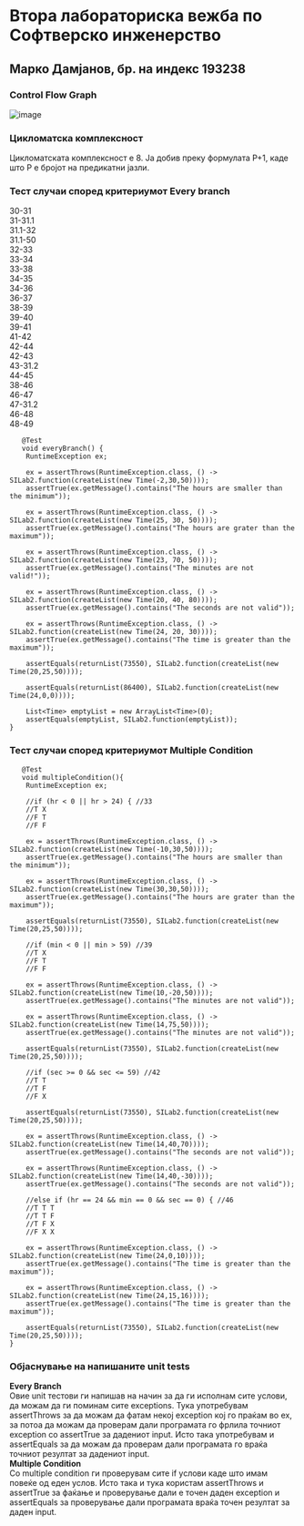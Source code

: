 # Втора лабораториска вежба по Софтверско инженерство
## Марко Дамјанов, бр. на индекс 193238
### Control Flow Graph
![image](https://user-images.githubusercontent.com/59368142/119220931-1a86f600-baed-11eb-9e32-3aca4d600268.png)
### Цикломатска комплексност
Цикломатската комплексност е 8. Ја добив преку формулата P+1, каде што P е бројот на предикатни јазли.
### Тест случаи според критериумот Every branch  

30-31  
31-31.1  
31.1-32  
31.1-50  
32-33  
33-34  
33-38  
34-35  
34-36  
36-37  
38-39  
39-40  
39-41  
41-42  
42-44  
42-43  
43-31.2  
44-45  
38-46  
46-47  
47-31.2  
46-48  
48-49  

       @Test  
       void everyBranch() {
        RuntimeException ex;

        ex = assertThrows(RuntimeException.class, () -> SILab2.function(createList(new Time(-2,30,50))));
        assertTrue(ex.getMessage().contains("The hours are smaller than the minimum"));

        ex = assertThrows(RuntimeException.class, () -> SILab2.function(createList(new Time(25, 30, 50))));
        assertTrue(ex.getMessage().contains("The hours are grater than the maximum"));

        ex = assertThrows(RuntimeException.class, () -> SILab2.function(createList(new Time(23, 70, 50))));
        assertTrue(ex.getMessage().contains("The minutes are not valid!"));

        ex = assertThrows(RuntimeException.class, () -> SILab2.function(createList(new Time(20, 40, 80))));
        assertTrue(ex.getMessage().contains("The seconds are not valid"));

        ex = assertThrows(RuntimeException.class, () -> SILab2.function(createList(new Time(24, 20, 30))));
        assertTrue(ex.getMessage().contains("The time is greater than the maximum"));

        assertEquals(returnList(73550), SILab2.function(createList(new Time(20,25,50))));

        assertEquals(returnList(86400), SILab2.function(createList(new Time(24,0,0))));

        List<Time> emptyList = new ArrayList<Time>(0);
        assertEquals(emptyList, SILab2.function(emptyList));
    }  
  
### Тест случаи според критериумот Multiple Condition  
  
       @Test  
       void multipleCondition(){
        RuntimeException ex;

        //if (hr < 0 || hr > 24) { //33
        //T X
        //F T
        //F F

        ex = assertThrows(RuntimeException.class, () -> SILab2.function(createList(new Time(-10,30,50))));
        assertTrue(ex.getMessage().contains("The hours are smaller than the minimum"));

        ex = assertThrows(RuntimeException.class, () -> SILab2.function(createList(new Time(30,30,50))));
        assertTrue(ex.getMessage().contains("The hours are grater than the maximum"));

        assertEquals(returnList(73550), SILab2.function(createList(new Time(20,25,50))));

        //if (min < 0 || min > 59) //39
        //T X
        //F T
        //F F

        ex = assertThrows(RuntimeException.class, () -> SILab2.function(createList(new Time(10,-20,50))));
        assertTrue(ex.getMessage().contains("The minutes are not valid"));

        ex = assertThrows(RuntimeException.class, () -> SILab2.function(createList(new Time(14,75,50))));
        assertTrue(ex.getMessage().contains("The minutes are not valid"));

        assertEquals(returnList(73550), SILab2.function(createList(new Time(20,25,50))));

        //if (sec >= 0 && sec <= 59) //42
        //T T
        //T F
        //F X

        assertEquals(returnList(73550), SILab2.function(createList(new Time(20,25,50))));

        ex = assertThrows(RuntimeException.class, () -> SILab2.function(createList(new Time(14,40,70))));
        assertTrue(ex.getMessage().contains("The seconds are not valid"));

        ex = assertThrows(RuntimeException.class, () -> SILab2.function(createList(new Time(14,40,-30))));
        assertTrue(ex.getMessage().contains("The seconds are not valid"));

        //else if (hr == 24 && min == 0 && sec == 0) { //46
        //T T T
        //T T F
        //T F X
        //F X X

        ex = assertThrows(RuntimeException.class, () -> SILab2.function(createList(new Time(24,0,10))));
        assertTrue(ex.getMessage().contains("The time is greater than the maximum"));

        ex = assertThrows(RuntimeException.class, () -> SILab2.function(createList(new Time(24,15,16))));
        assertTrue(ex.getMessage().contains("The time is greater than the maximum"));

        assertEquals(returnList(73550), SILab2.function(createList(new Time(20,25,50))));
    }  
  
### Објаснување на напишаните unit tests
**Every Branch**  
Овие unit тестови ги напишав на начин за да ги исполнам сите услови, да можам да ги поминам сите exceptions. 
Тука употребувам assertThrows за да можам да фатам некој exception кој го праќам во ex, за потоа да можам да проверам дали програмата го фрлила точниот exception со assertTrue за дадениот input. Исто така употребувам и assertEquals за да можам да проверам дали програмата го враќа точниот резултат за дадениот input.  
**Multiple Condition**  
Со multiple condition ги проверувам сите if услови каде што имам повеќе од еден услов. Исто така и тука користам assertThrows и assertTrue за фаќање и проверување дали е точен даден exception и assertEquals за проверување дали програмата враќа точен резултат за даден input.  
